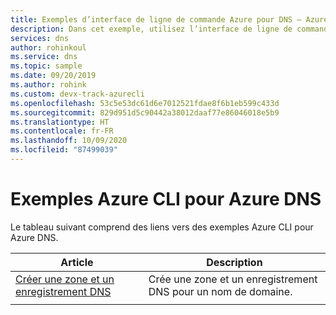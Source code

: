 ```yaml
---
title: Exemples d’interface de ligne de commande Azure pour DNS – Azure DNS
description: Dans cet exemple, utilisez l’interface de ligne de commande Azure pour créer des zones et des enregistrements DNS dans Azure DNS.
services: dns
author: rohinkoul
ms.service: dns
ms.topic: sample
ms.date: 09/20/2019
ms.author: rohink
ms.custom: devx-track-azurecli
ms.openlocfilehash: 53c5e53dc61d6e7012521fdae8f6b1eb599c433d
ms.sourcegitcommit: 829d951d5c90442a38012daaf77e86046018e5b9
ms.translationtype: HT
ms.contentlocale: fr-FR
ms.lasthandoff: 10/09/2020
ms.locfileid: "87499039"
---
```

# <a name="azure-cli-examples-for-azure-dns"></a>Exemples Azure CLI pour Azure DNS

Le tableau suivant comprend des liens vers des exemples Azure CLI pour Azure DNS.

| Article | Description |
|-|-|
| [Créer une zone et un enregistrement DNS](./scripts/dns-cli-create-dns-zone-record.md) | Crée une zone et un enregistrement DNS pour un nom de domaine. |
| | |


